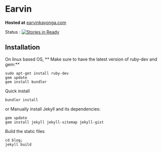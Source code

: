# Earvin

**Hosted at**
[earvinkayonga.com](http://earvinkayonga.com)

Status :
[![Stories in Ready](https://badge.waffle.io/EarvinKayonga/earvin.svg?label=ready&title=Ready)](http://waffle.io/EarvinKayonga/earvin)

## Installation

On linux based OS,
** Make sure to have the latest version of ruby-dev and gem:**
```
sudo apt-get install ruby-dev
gem update
gem install bundler
```



Quick install

```
bundler install
```

or Manually install Jekyll and its dependencies:

```
gem update
gem install jekyll jekyll-sitemap jekyll-gist
```


Build the static files

```
cd blog;
jekyll build
```
